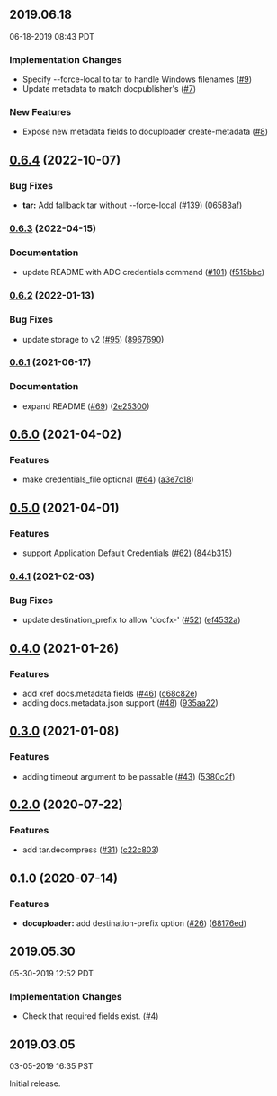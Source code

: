 ## 2019.06.18

06-18-2019 08:43 PDT

### Implementation Changes

- Specify --force-local to tar to handle Windows filenames ([#9](https://github.com/googleapis/docuploader/pull/9))
- Update metadata to match docpublisher's ([#7](https://github.com/googleapis/docuploader/pull/7))

### New Features

- Expose new metadata fields to docuploader create-metadata ([#8](https://github.com/googleapis/docuploader/pull/8))

## [0.6.4](https://github.com/googleapis/docuploader/compare/v0.6.3...v0.6.4) (2022-10-07)


### Bug Fixes

* **tar:** Add fallback tar without --force-local ([#139](https://github.com/googleapis/docuploader/issues/139)) ([06583af](https://github.com/googleapis/docuploader/commit/06583afcfc23ad305af433015b4e0b370b107928))

### [0.6.3](https://github.com/googleapis/docuploader/compare/v0.6.2...v0.6.3) (2022-04-15)


### Documentation

* update README with ADC credentials command ([#101](https://github.com/googleapis/docuploader/issues/101)) ([f515bbc](https://github.com/googleapis/docuploader/commit/f515bbc1add620f9e11c7d5f002d3eb743762a64))

### [0.6.2](https://github.com/googleapis/docuploader/compare/v0.6.1...v0.6.2) (2022-01-13)


### Bug Fixes

* update storage to v2 ([#95](https://github.com/googleapis/docuploader/issues/95)) ([8967690](https://github.com/googleapis/docuploader/commit/8967690247ab972803963007bde8d1410140778c))

### [0.6.1](https://www.github.com/googleapis/docuploader/compare/v0.6.0...v0.6.1) (2021-06-17)


### Documentation

* expand README ([#69](https://www.github.com/googleapis/docuploader/issues/69)) ([2e25300](https://www.github.com/googleapis/docuploader/commit/2e25300378e77caaa092a30dabb1e66ca726deb8))

## [0.6.0](https://www.github.com/googleapis/docuploader/compare/v0.5.0...v0.6.0) (2021-04-02)


### Features

* make credentials_file optional ([#64](https://www.github.com/googleapis/docuploader/issues/64)) ([a3e7c18](https://www.github.com/googleapis/docuploader/commit/a3e7c1850f684057de8bfbca8e64f19c0cfe816a))

## [0.5.0](https://www.github.com/googleapis/docuploader/compare/v0.4.1...v0.5.0) (2021-04-01)


### Features

* support Application Default Credentials ([#62](https://www.github.com/googleapis/docuploader/issues/62)) ([844b315](https://www.github.com/googleapis/docuploader/commit/844b3150b1ce143ab6fac3f8866bc08d59c9f1fd))

### [0.4.1](https://www.github.com/googleapis/docuploader/compare/v0.4.0...v0.4.1) (2021-02-03)


### Bug Fixes

* update destination_prefix to allow 'docfx-' ([#52](https://www.github.com/googleapis/docuploader/issues/52)) ([ef4532a](https://www.github.com/googleapis/docuploader/commit/ef4532a409926cb65ec5629df536e46a026feab2))

## [0.4.0](https://www.github.com/googleapis/docuploader/compare/v0.3.0...v0.4.0) (2021-01-26)


### Features

* add xref docs.metadata fields ([#46](https://www.github.com/googleapis/docuploader/issues/46)) ([c68c82e](https://www.github.com/googleapis/docuploader/commit/c68c82e09b50802237ae30990b959bddade1c517))
* adding docs.metadata.json support ([#48](https://www.github.com/googleapis/docuploader/issues/48)) ([935aa22](https://www.github.com/googleapis/docuploader/commit/935aa221c91ae58b8e404bc229ff7ea34698e302))

## [0.3.0](https://www.github.com/googleapis/docuploader/compare/v0.2.0...v0.3.0) (2021-01-08)


### Features

* adding timeout argument to be passable ([#43](https://www.github.com/googleapis/docuploader/issues/43)) ([5380c2f](https://www.github.com/googleapis/docuploader/commit/5380c2fc1da51c1b89c7b8251b575e84bde6a5f3))

## [0.2.0](https://www.github.com/googleapis/docuploader/compare/v0.1.0...v0.2.0) (2020-07-22)


### Features

* add tar.decompress ([#31](https://www.github.com/googleapis/docuploader/issues/31)) ([c22c803](https://www.github.com/googleapis/docuploader/commit/c22c803ad3d59076bf0d3ba78f25d99c7a6375f6))

## 0.1.0 (2020-07-14)


### Features

* **docuploader:** add destination-prefix option ([#26](https://www.github.com/googleapis/docuploader/issues/26)) ([68176ed](https://www.github.com/googleapis/docuploader/commit/68176ed98b80a16ab68e58003e61ceeeab68033f))

## 2019.05.30

05-30-2019 12:52 PDT

### Implementation Changes
- Check that required fields exist. ([#4](https://github.com/googleapis/docuploader/pull/4))

## 2019.03.05

03-05-2019 16:35 PST

Initial release.
